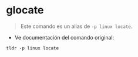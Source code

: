 # glocate

> Este comando es un alias de `-p linux locate`.

- Ve documentación del comando original:

`tldr -p linux locate`
